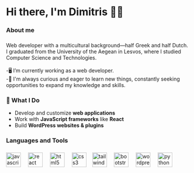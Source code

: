 <h1 align="left">Hi there, I'm Dimitris 👋🌀</h1>


###

<h3 align="left">About me</h3>

###

<p align="left">Web developer with a multicultural background—half Greek and half Dutch. I graduated from the University of the Aegean in Lesvos, where I studied Computer Science and Technologies.
<br><br>
-🖥️ I’m currently working as a web developer.<br>
-🌱 I'm always curious and eager to learn new things, constantly seeking opportunities to expand my knowledge and skills.<br>
</p>

### 🚀 What I Do  
- Develop and customize **web applications**  
- Work with **JavaScript frameworks** like **React** 
- Build **WordPress websites & plugins**  

<h3 align="left">Languages and Tools</h3>

###

<div align="left">
  <img src="https://cdn.jsdelivr.net/gh/devicons/devicon/icons/javascript/javascript-original.svg" height="40" alt="javascript logo" />
  <img width="12" />
  <img src="https://cdn.jsdelivr.net/gh/devicons/devicon/icons/react/react-original.svg" height="40" alt="react logo" />
  <img width="12" />
  <img src="https://cdn.jsdelivr.net/gh/devicons/devicon/icons/html5/html5-original.svg" height="40" alt="html5 logo" />
  <img width="12" />
  <img src="https://cdn.jsdelivr.net/gh/devicons/devicon/icons/css3/css3-original.svg" height="40" alt="css3 logo" />
  <img width="12" /><img src="https://cdn.jsdelivr.net/gh/devicons/devicon/icons/tailwindcss/tailwindcss-original.svg" height="40" alt="tailwind-css" />
  <img width="12" />
  <img src="https://cdn.jsdelivr.net/gh/devicons/devicon/icons/bootstrap/bootstrap-original.svg" height="40" alt="bootstrap logo" />
  <img width="12" />
  <img src="https://cdn.jsdelivr.net/gh/devicons/devicon/icons/wordpress/wordpress-original.svg" height="40" alt="wordpress logo" />
  <img width="12" />
  <img src="https://cdn.jsdelivr.net/gh/devicons/devicon/icons/python/python-original.svg" height="40" alt="python logo" />
  <img width="12" />
  

</div>

